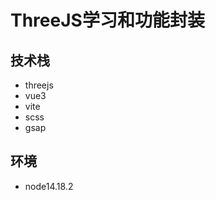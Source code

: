 <!--
 * @Description: 
 * @Version: 1.0
 * @Autor: jiangzhikun
 * @Date: 2023-03-21 16:40:00
 * @LastEditors: jiangzhikun
 * @LastEditTime: 2023-03-21 16:47:22
-->
# ThreeJS学习和功能封装

## 技术栈
+ threejs
+ vue3
+ vite
+ scss
+ gsap

## 环境
+ node14.18.2